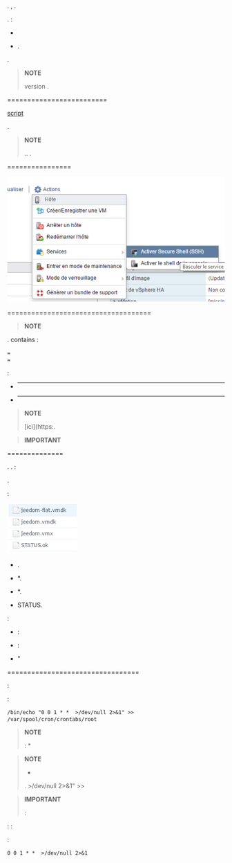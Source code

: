 


. 
,
.


.  :

-   

-   . 
    
    



. 


> **NOTE**
>
> 
> 
> version . 
> 

 
=========================


[script](https://raw.githubusercontent.com/lamw//master/.sh)

.

> **NOTE**
>
> 
> .. 
> .

 
================




![vmware.backup](images/vmware.backup.PNG)




 
====================================

> **NOTE**
>
> 
> 
> 

.
contains :

    
    
    
    
    
    
    
    
    
    
    
    
    
    
    
    
    
    
    
    
    
    
    
    
    
    =
    =

 :

-   **** 

-   **** 

> **NOTE**
>
> 
> [ici](https:.
> 

> **IMPORTANT**
>
> 
> 

 
==============


. .
 :

    


. 

 :

![vmware.backup2](images/vmware.backup2.PNG)

-   .

-   \*.

-   \*.

-   STATUS.

 :

-    :

<!-- -->

    

-    :

<!-- -->

    

-   "

<!-- -->

    

 
=================================





 :

    

 :

    
    /bin/echo "0 0 1 * *  >/dev/null 2>&1" >> /var/spool/cron/crontabs/root
    

> **NOTE**
>
> 
>  : *

> **NOTE**
>
> 
> 
> *
> .
>  &gt;/dev/null 2&gt;&1" &gt;&gt;
> 

> **IMPORTANT**
>
> 
>  :
> 

: 
 :

    

 :

    0 0 1 * *  >/dev/null 2>&1
